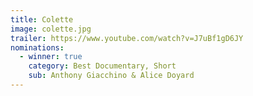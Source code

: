 ```yaml
---
title: Colette
image: colette.jpg
trailer: https://www.youtube.com/watch?v=J7uBf1gD6JY
nominations:
  - winner: true
    category: Best Documentary, Short
    sub: Anthony Giacchino & Alice Doyard
---
```

